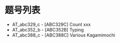 # 题号列表

- AT_abc329_c - [ABC329C] Count xxx
- AT_abc352_b - [ABC352B] Typing
- AT_abc388_c - [ABC388C] Various Kagamimochi
